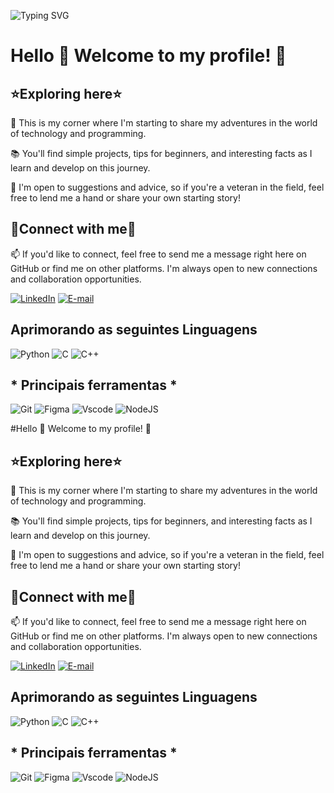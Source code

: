 ![Typing SVG](https://readme-typing-svg.demolab.com?font=Fira+Code&weight=500&size=25&pause=999&color=951AF7&random=false&width=435&lines=%E2%9C%A7+Ol%C3%A1!+bem+vindo!+%E2%9C%A7)


  # Hello 👋 Welcome to my profile! 🌟
  ## ⭐Exploring here⭐

🚀 This is my corner where I'm starting to share my adventures in the world of technology and programming.

📚 You'll find simple projects, tips for beginners, and interesting facts as I learn and develop on this journey.

🤝 I'm open to suggestions and advice, so if you're a veteran in the field, feel free to lend me a hand or share your own starting story!

  ## 🤍Connect with me🤍

📫 If you'd like to connect, feel free to send me a message right here on GitHub or find me on other platforms. I'm always open to new connections and collaboration opportunities.

[![LinkedIn](https://img.shields.io/badge/LinkedIn-0077B5?style=for-the-badge&logo=linkedin&logoColor=white)](https://www.linkedin.com/in/Saramarinho4/)  [![E-mail](https://img.shields.io/badge/-Email-000?style=for-the-badge&logo=microsoft-outlook&logoColor=007BFF)](mailto:saranovak320@gmail.com) 

  ## Aprimorando as seguintes Linguagens
![Python](https://img.shields.io/badge/python-3670A0?style=for-the-badge&logo=python&logoColor=ffdd54)
![C](https://img.shields.io/badge/C-00599C?style=for-the-badge&logo=c&logoColor=white)	![C++](https://img.shields.io/badge/C%2B%2B-00599C?style=for-the-badge&logo=c%2B%2B&logoColor=white)


  ## * Principais ferramentas *
  ![Git](https://img.shields.io/badge/GIT-E44C30?style=for-the-badge&logo=git&logoColor=white)
  ![Figma](https://img.shields.io/badge/Figma-696969?style=for-the-badge&logo=figma&logoColor=figma)
	![Vscode](https://img.shields.io/badge/Vscode-007ACC?style=for-the-badge&logo=visual-studio-code&logoColor=white)
  ![NodeJS](https://img.shields.io/badge/node.js-6DA55F?style=for-the-badge&logo=node.js&logoColor=white)
	


#Hello 👋 Welcome to my profile! 🌟
  ## ⭐Exploring here⭐

🚀 This is my corner where I'm starting to share my adventures in the world of technology and programming.

📚 You'll find simple projects, tips for beginners, and interesting facts as I learn and develop on this journey.

🤝 I'm open to suggestions and advice, so if you're a veteran in the field, feel free to lend me a hand or share your own starting story!

  ## 🤍Connect with me🤍

📫 If you'd like to connect, feel free to send me a message right here on GitHub or find me on other platforms. I'm always open to new connections and collaboration opportunities.

[![LinkedIn](https://img.shields.io/badge/LinkedIn-0077B5?style=for-the-badge&logo=linkedin&logoColor=white)](https://www.linkedin.com/in/Saramarinho4/)  [![E-mail](https://img.shields.io/badge/-Email-000?style=for-the-badge&logo=microsoft-outlook&logoColor=007BFF)](mailto:saranovak320@gmail.com) 

  ## Aprimorando as seguintes Linguagens
![Python](https://img.shields.io/badge/python-3670A0?style=for-the-badge&logo=python&logoColor=ffdd54)
![C](https://img.shields.io/badge/C-00599C?style=for-the-badge&logo=c&logoColor=white)	![C++](https://img.shields.io/badge/C%2B%2B-00599C?style=for-the-badge&logo=c%2B%2B&logoColor=white)


  ## * Principais ferramentas *
  ![Git](https://img.shields.io/badge/GIT-E44C30?style=for-the-badge&logo=git&logoColor=white)
  ![Figma](https://img.shields.io/badge/Figma-696969?style=for-the-badge&logo=figma&logoColor=figma)
	![Vscode](https://img.shields.io/badge/Vscode-007ACC?style=for-the-badge&logo=visual-studio-code&logoColor=white)
  ![NodeJS](https://img.shields.io/badge/node.js-6DA55F?style=for-the-badge&logo=node.js&logoColor=white)
	
